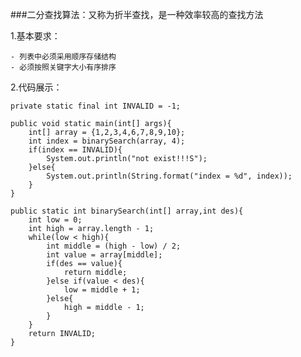 ###二分查找算法：又称为折半查找，是一种效率较高的查找方法

1.基本要求：
    
    - 列表中必须采用顺序存储结构
    - 必须按照关键字大小有序排序

2.代码展示：

    private static final int INVALID = -1;
    
    public void static main(int[] args){
        int[] array = {1,2,3,4,6,7,8,9,10};
        int index = binarySearch(array, 4);
        if(index == INVALID){
            System.out.println("not exist!!!S");
        }else{
            System.out.println(String.format("index = %d", index));
        }
    }
        
    public static int binarySearch(int[] array,int des){
        int low = 0;
        int high = array.length - 1;
        while(low < high){
            int middle = (high - low) / 2;
            int value = array[middle];
            if(des == value){
                return middle;
            }else if(value < des){
                low = middle + 1;
            }else{
                high = middle - 1;
            }
        }
        return INVALID;
    }